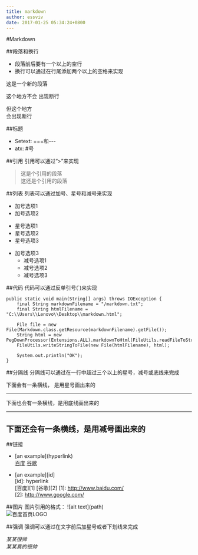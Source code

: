 ```yaml
---
title: markdown
author: essviv
date: 2017-01-25 05:34:24+0800
---
```


#Markdown

##段落和换行
+ 段落前后要有一个以上的空行
+ 换行可以通过在行尾添加两个以上的空格来实现
 
这是一个新的段落

这个地方不会
出现断行

但这个地方  
会出现断行
  
##标题
+ Setext: ===和---
+ atx: #号

##引用
引用可以通过“>”来实现

> 这是个引用的段落  
> 这还是个引用的段落

##列表
列表可以通过加号、星号和减号来实现

+ 加号选项1
+ 加号选项2
 * 星号选项1
 * 星号选项2
 * 星号选项3
+ 加号选项3
  - 减号选项1
  - 减号选项2
  - 减号选项3

##代码
代码可以通过反单引号(`)来实现

	public static void main(String[] args) throws IOException {
        final String markdownFilename = "/markdown.txt";
        final String htmlFilename = "C:\\Users\\Lenovo\\Desktop\\markdown.html";

        File file = new File(Markdown.class.getResource(markdownFilename).getFile());
        String html = new PegDownProcessor(Extensions.ALL).markdownToHtml(FileUtils.readFileToString(file));
        FileUtils.writeStringToFile(new File(htmlFilename), html);

        System.out.println("OK");
    }

##分隔线
分隔线可以通过在一行中超过三个以上的星号，减号或底线来完成

 下面会有一条横线， 是用星号画出来的
 ***

 下面也会有一条横线，是用底线画出来的
 ___

 下面还会有一条横线，是用减号画出来的
 ---

##链接
+ \[an example\]\(hyperlink\)  
  [百度](http://www.baidu.com/) [谷歌](http://www.google.com/)  

+ \[an example\]\[id\]  
  \[id\]: hyperlink  
  [百度][1] [谷歌][2]
  [1]: http://www.baidu.com/  
  [2]: http://www.google.com/

##图片
图片引用的格式： !\[alt text\]\(path\)  
![百度首页LOGO](https://ss0.bdstatic.com/5aV1bjqh_Q23odCf/static/superman/img/logo/bd_logo1_31bdc765.png)

##强调
强调可以通过在文字前后加星号或者下划线来完成

*某某很帅*  
_某某真的很帅_



